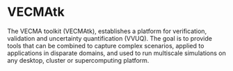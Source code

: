 # VECMAtk
The VECMA toolkit (VECMAtk), establishes a platform for verification, validation and uncertainty quantification (VVUQ). The goal is to provide tools that can be combined to capture complex scenarios, applied to applications in disparate domains, and used to run multiscale simulations on any desktop, cluster or supercomputing platform.
